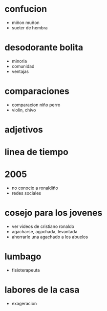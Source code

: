 # confucion 
- miñon muñon
- sueter de hembra
# desodorante bolita
- minoria
- comunidad
- ventajas
# comparaciones 
- comparacion niño perro
- violin, chivo
# adjetivos
# linea de tiempo
# 2005
- no conocio a ronaldiño
- redes sociales
# cosejo para los jovenes 
- ver videos de cristiano ronaldo
- agacharse, agachada, levantada
- ahorrarle una agachado a los abuelos
# lumbago
- fisioterapeuta
# labores de la casa
- exageracion